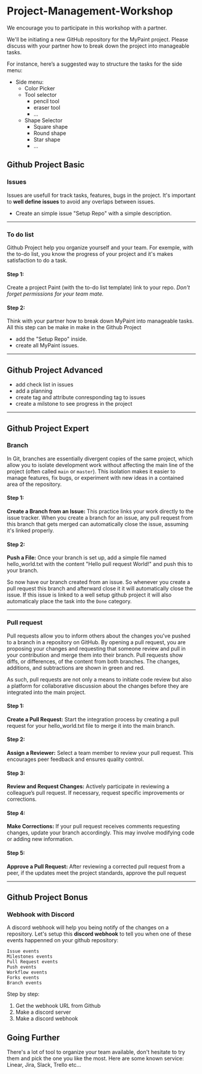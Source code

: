 # Project-Management-Workshop

We encourage you to participate in this workshop with a partner.

We'll be initiating a new GitHub repository for the MyPaint project. Please discuss with your partner how to break down the project into manageable tasks.

For instance, here’s a suggested way to structure the tasks for the side menu:
- Side menu:
	- Color Picker
	- Tool selector
		- pencil tool
		- eraser tool
      - ...
	- Shape Selector
		- Square shape
		- Round shape
		- Star shape
      - ... 

## Github Project Basic
### Issues
Issues are usefull for track tasks, features, bugs in the project.
It's important to **well define issues** to avoid any overlaps between issues.

- Create an simple issue "Setup Repo" with a simple description.

-------------
### To do list
Github Project help you organize yourself and your team.
For exemple, with the to-do list, you know the progress of your project and it's makes satisfaction to do a task.

#### Step 1:
Create a project Paint (with the to-do list template) link to your repo.
*Don't forget permissions for your team mate.*


#### Step 2:
Think with your partner how to break down MyPaint into manageable tasks.
All this step can be make in make in the Github Project

- add the "Setup Repo" inside.
- create all MyPaint issues.

-------------
## Github Project Advanced

- add check list in issues
- add a planning
- create tag and attribute conresponding tag to issues
- create a milstone to see progress in the project
-------------
## Github Project Expert
### Branch <img src="https://upload.wikimedia.org/wikipedia/commons/thumb/e/ed/Octicons-git-branch.svg/1200px-Octicons-git-branch.svg.png" width="10">

In Git, branches are essentially divergent copies of the same project, which allow you to isolate development work without affecting the main line of the project (often called `main` or `master`). This isolation makes it easier to manage features, fix bugs, or experiment with new ideas in a contained area of the repository.

#### Step 1:
**Create a Branch from an Issue:**
This practice links your work directly to the issue tracker. When you create a branch for an issue, any pull request from this branch that gets merged can automatically close the issue, assuming it's linked properly.

#### Step 2:
**Push a File:**
Once your branch is set up, add a simple file named hello_world.txt with the content "Hello pull request World!" and push this to your branch.

So now have our branch created from an issue. So whenever you create a pull request this branch and afterward close it it will automatically close the issue. If this issue is linked to a well setup github project it will also automaticaly place the task into the `Done` category.

-------------

### Pull request <img src="https://upload.wikimedia.org/wikipedia/commons/thumb/8/87/Octicons-git-pull-request.svg/1200px-Octicons-git-pull-request.svg.png" width="10">

Pull requests allow you to inform others about the changes you've pushed to a branch in a repository on GitHub. By opening a pull request, you are proposing your changes and requesting that someone review and pull in your contribution and merge them into their branch. Pull requests show diffs, or differences, of the content from both branches. The changes, additions, and subtractions are shown in green and red.

As such, pull requests are not only a means to initiate code review but also a platform for collaborative discussion about the changes before they are integrated into the main project.

#### Step 1:
**Create a Pull Request:**
Start the integration process by creating a pull request for your hello_world.txt file to merge it into the main branch.
#### Step 2:
**Assign a Reviewer:**
Select a team member to review your pull request. This encourages peer feedback and ensures quality control.
#### Step 3:
**Review and Request Changes:**
Actively participate in reviewing a colleague’s pull request. If necessary, request specific improvements or corrections.
#### Step 4:
**Make Corrections:**
If your pull request receives comments requesting changes, update your branch accordingly. This may involve modifying code or adding new information.
#### Step 5:
**Approve a Pull Request:**
After reviewing a corrected pull request from a peer, if the updates meet the project standards, approve the pull request


-------------
## Github Project Bonus
###  Webhook with Discord

A discord webhook will help you being notify of the changes on a repository.
Let's setup this **discord webhook** to tell you when one of these events happenned on your github repository:
```
Issue events
Milestones events
Pull Request events
Push events
Workflow events
Forks events
Branch events
```

Step by step:
1. Get the webhook URL from Github
2. Make a discord server
3. Make a discord webhook

## Going Further

There's a lot of tool to organize your team available, don't hesitate to try them and pick the one you like the most.
Here are some known service: Linear, Jira, Slack, Trello etc...
